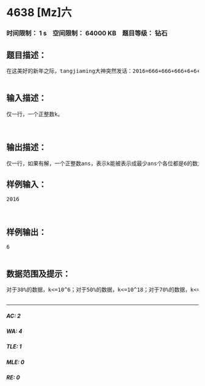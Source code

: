 # 4638 [Mz]六   
### 时间限制： 1 s&nbsp;&nbsp;&nbsp;&nbsp;空间限制： 64000 KB&nbsp;&nbsp;&nbsp;&nbsp;题目等级： 钻石  
## 题目描述：  

<pre>
在这美好的新年之际，tangjiaming大神突然发话：2016=666+666+666+6+6+6。这句话接连引用了“666”，“重要的话说三遍”等著名典故，并且与时机相吻合，更精彩的是，最后三个单独的数字以巧妙的形式出现，生动形象地展现出一幅仿佛已经实在喘不过气的画面……这个堪称巧夺天工之作的式子这令jrMz膜拜不已，现在jrMz想将一些别的数也表示成尽量少的各位都是6的数之和。  

</pre>
  
  
## 输入描述：  

<pre>
仅一行，一个正整数k。  
  

</pre>
  
  
## 输出描述：  

<pre>
仅一行，如果有解，一个正整数ans，表示k能被表示成最少ans个各位都是6的数之和。如果无解，请输出-1。
</pre>
  
  
## 样例输入：  

<pre>
2016  
  

</pre>
  
  
## 样例输出：  

<pre>
6  

</pre>
  
  
## 数据范围及提示：  

<pre>
对于30%的数据，k<=10^6；对于50%的数据，k<=10^18；对于70%的数据，k<=10^1,000；对于100%的数据，k<=10^1,000,000。  

</pre>
  
  
***  

##### AC: 2  
##### WA: 4  
##### TLE: 1  
##### MLE: 0  
##### RE: 0  
